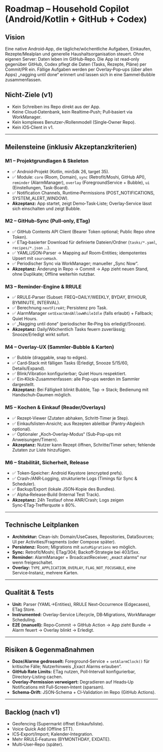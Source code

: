 # Roadmap – Household Copilot (Android/Kotlin + GitHub + Codex)

## Vision
Eine native Android‑App, die tägliche/wöchentliche Aufgaben, Einkaufen, Rezepte/Mealplan und generelle Haushaltsorganisation steuert. 
Ohne eigenen Server: Daten leben im GitHub‑Repo. Die App ist read‑only gegenüber GitHub, Codex pflegt die Daten (Tasks, Rezepte, Pläne) per Commit/PR ein. 
Fällige Aufgaben werden per Overlay‑Pop‑ups (über allen Apps) „nagging until done“ erinnert und lassen sich in eine Sammel‑Bubble zusammenfassen.

## Nicht‑Ziele (v1)
- Kein Schreiben ins Repo direkt aus der App.
- Keine Cloud‑Datenbank, kein Realtime‑Push; Pull‑basiert via WorkManager.
- Kein komplexes Benutzer‑/Rollenmodell (Single‑Owner Repo).
- Kein iOS‑Client in v1.

---

## Meilensteine (inklusiv Akzeptanzkriterien)

### M1 – Projektgrundlagen & Skeleton
- ✅ Android‑Projekt (Kotlin, minSdk 26, target 35).
- ✅ Module: `core` (Room, Domain), `sync` (Retrofit/Moshi, GitHub API), `reminder` (AlarmManager), `overlay` (ForegroundService + Bubble), `ui` (Einstellungen, Task-Board).
- ✅ Notification Channels, Runtime‑Permissions (POST_NOTIFICATIONS, SYSTEM_ALERT_WINDOW).
- **Akzeptanz:** App startet, zeigt Demo‑Task‑Liste; Overlay‑Service lässt sich einschalten und zeigt Bubble.

### M2 – GitHub‑Sync (Pull‑only, ETag)
- ✅ GitHub Contents API Client (Bearer Token optional; Public Repo ohne Token).
- ✅ ETag‑basierter Download für definierte Dateien/Ordner (`tasks/*.yaml`, `recipes/*.json` …).
- ✅ YAML/JSON‑Parser → Mapping auf Room‑Entities; idempotentes Upsert mit `sourceHash`.
- ✅ Periodischer Sync via WorkManager; manueller „Sync Now“.
- **Akzeptanz:** Änderung in Repo → Commit → App zieht neuen Stand, ohne Duplikate; Offline weiterhin nutzbar.

### M3 – Reminder‑Engine & RRULE
- ✅ RRULE‑Parser (Subset: FREQ=DAILY/WEEKLY, BYDAY, BYHOUR, BYMINUTE, INTERVAL).
- ✅ Berechnung `nextFireAt`; Persistenz pro Task.
- ✅ AlarmManager `setExactAndAllowWhileIdle` (falls erlaubt) + Fallback; Quiet Hours.
- ✅ „Nagging until done“ (periodischer Re‑Ping bis erledigt/Snooze).
- **Akzeptanz:** Daily/Wöchentlich Tasks feuern zuverlässig; Snooze/Erledigt wirkt sofort.

### M4 – Overlay‑UX (Sammler‑Bubble & Karten)
- ✅ Bubble (draggable, snap to edges).
- ✅ Card‑Stack mit fälligen Tasks (Erledigt, Snooze 5/15/60, Details/Expand).
- ✅ Blink/Vibration konfigurierbar; Quiet Hours respektiert.
- ✅ Ein‑Klick‑Zusammenfassen: alle Pop‑ups werden im Sammler dargestellt.
- **Akzeptanz:** Bei Fälligkeit blinkt Bubble, Tap → Stack; Bedienung mit Handschuh‑Daumen möglich.

### M5 – Kochen & Einkauf (Reader/Overlays)
- ✅ Rezept‑Viewer (Zutaten abhaken, Schritt‑Timer je Step).
- ✅ Einkaufslisten‑Ansicht; aus Rezepten ableitbar (Pantry‑Abgleich optional).
- ✅ Optionaler „Koch‑Overlay‑Modus“ (Sub‑Pop‑ups mit Anweisungen/Timern).
- **Akzeptanz:** Nutzer kann Rezept öffnen, Schritte/Timer sehen; fehlende Zutaten zur Liste hinzufügen.

### M6 – Stabilität, Sicherheit, Release
- ✅ Token‑Speicher: Android Keystore (encrypted prefs).
- ✅ Crash‑/ANR‑Logging, strukturierte Logs (Timings für Sync & Scheduler).
- ✅ Backup/Export (lokale JSON‑Kopie des Bundles).
- ✅ Alpha‑Release‑Build (Internal Test Track).
- **Akzeptanz:** 24h Testlauf ohne ANR/Crash; Logs zeigen Sync‑ETag‑Trefferquote ≥ 80%.

---

## Technische Leitplanken
- **Architektur:** Clean-ish: Domain/UseCases, Repositories, DataSources; UI per Activities/Fragments (oder Compose später).
- **Persistenz:** Room; Migrations mit `autoMigrations` wo möglich.
- **Sync:** Retrofit/Moshi; ETag/304; Backoff‑Strategie bei 403/5xx.
- **Reminder:** AlarmManager + BroadcastReceiver; „exact alarms“ nur wenn freigeschaltet.
- **Overlay:** `TYPE_APPLICATION_OVERLAY`, `FLAG_NOT_FOCUSABLE`, eine Service‑Instanz, mehrere Karten.

---

## Qualität & Tests
- **Unit:** Parser (YAML→Entities), RRULE Next‑Occurrence (Edgecases), ETag Store.
- **Instrumented:** Overlay‑Service Lifecycle, DB‑Migrations, WorkManager Scheduling.
- **E2E (manuell):** Repo‑Commit → GitHub Action → App zieht Bundle → Alarm feuert → Overlay blinkt → Erledigt.

---

## Risiken & Gegenmaßnahmen
- **Doze/Alarme gedrosselt:** Foreground‑Service + `setAlarmClock()` für kritische Fälle; Nutzerhinweis „Exact Alarms erlauben“.
- **GitHub Rate Limits:** ETag nutzen, Poll‑Intervall konfigurierbar, Directory‑Listing cachen.
- **Overlay‑Permission verweigert:** Degradieren auf Heads‑Up Notifications mit Full‑Screen‑Intent (sparsam).
- **Schema‑Drift:** JSON‑Schema + CI‑Validation im Repo (GitHub Actions).

---

## Backlog (nach v1)
- Geofencing (Supermarkt öffnet Einkaufsliste).
- Voice Quick Add (Offline STT).
- ICS‑Export/Import; Kalender‑Integration.
- Mehr RRULE‑Features (BYMONTHDAY, EXDATE).
- Multi‑User‑Repo (später).
